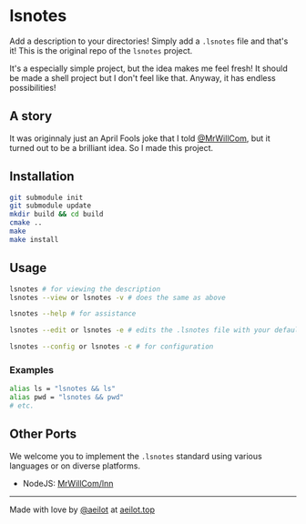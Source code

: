 # lsnotes
Add a description to your directories! Simply add a `.lsnotes` file and that's it! This is the original repo of the `lsnotes` project.

It's a especially simple project, but the idea makes me feel fresh! It should be made a shell project but I don't feel like that. Anyway, it has endless possibilities!

## A story
It was originnaly just an April Fools joke that I told [@MrWillCom](https://github.com/MrWillCom), but it turned out to be a brilliant idea. So I made this project.

## Installation

```sh
git submodule init
git submodule update
mkdir build && cd build
cmake ..
make
make install
```

## Usage

```sh
lsnotes # for viewing the description
lsnotes --view or lsnotes -v # does the same as above

lsnotes --help # for assistance

lsnotes --edit or lsnotes -e # edits the .lsnotes file with your default editor

lsnotes --config or lsnotes -c # for configuration
```

### Examples

```sh
alias ls = "lsnotes && ls"
alias pwd = "lsnotes && pwd"
# etc.
```

## Other Ports

We welcome you to implement the `.lsnotes` standard using various languages or on diverse platforms.

- NodeJS: [MrWillCom/lnn](https://github.com/MrWillCom/lnn)

---
Made with love by [@aeilot](https://github.com/aeilot) at [aeilot.top](https://aeilot.top)
